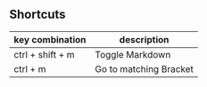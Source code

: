 
## Shortcuts

key combination   | description
------------------|------------
ctrl + shift + m  | Toggle Markdown
ctrl + m          | Go to matching Bracket
